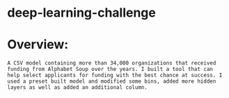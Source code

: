 # deep-learning-challenge
# Overview:
	A CSV model containing more than 34,000 organizations that received funding from Alphabet Soup over the years. I built a tool that can help select applicants for funding with the best chance at success. I used a preset built model and modified some bins, added more hidden layers as well as added an additional column. 
